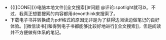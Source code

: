 - {{[[DONE]]}}电脑本地文件[[全文搜索]]#问题 @评论:spotlight就可以，不过，我真正想要搜索的内容都用devonthink来搜索了。
- 下载电子书并转换成为pdf格式的原因无非是为了获得边阅读边做笔记的良好体验。[[微信读书]]和得到电子书都能够比较好地进行[[全文搜索]]，但是阅读并不方便做有体系的笔记。
